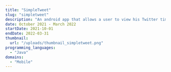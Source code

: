 ```yaml
---
title: "SimpleTweet"
slug: "simpletweet"
description: "An android app that allows a user to view his Twitter timeline and post a new tweet."
date: October 2021 - March 2022
startDate: 2021-10-01
endDate: 2022-03-31
thumbnail:
  url: "/uploads/thumbnail_simpletweet.png"
programming_languages:
  - "Java"
domains:
  - "Mobile"
---
```

